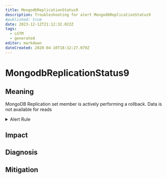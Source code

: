 ```yaml
---
title: MongodbReplicationStatus9
description: Troubleshooting for alert MongodbReplicationStatus9
#published: true
date: 2023-12-12T21:12:32.022Z
tags: 
  - LGTM
  - generated
editor: markdown
dateCreated: 2020-04-10T18:32:27.079Z
---
```


# MongodbReplicationStatus9

## Meaning
[//]: # "Short paragraph that explains what the alert means"
MongoDB Replication set member is actively performing a rollback. Data is not available for reads

<details>
  <summary>Alert Rule</summary>

{{% rule "mongodb/dcu-mongodb-exporter.yml" "MongodbReplicationStatus9" %}}

{{% comment %}}

```yaml
alert: MongodbReplicationStatus9
expr: mongodb_replset_member_state == 9
for: 0m
labels:
    severity: critical
annotations:
    summary: MongoDB replication Status 9 (instance {{ $labels.instance }})
    description: |-
        MongoDB Replication set member is actively performing a rollback. Data is not available for reads
          VALUE = {{ $value }}
          LABELS = {{ $labels }}
    runbook: https://github.com/srerun/prometheus-alerts/blob/main/content/runbooks/dcu-mongodb-exporter/MongodbReplicationStatus9.md

```

{{% /comment %}}

</details>


## Impact
[//]: # "What could / will happen if the alert is not addressed"



## Diagnosis
[//]: # "Steps to take to identify the cause of the problem"



## Mitigation
[//]: # "The steps necessary to resolve the alert"
